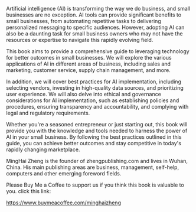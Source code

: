 
Artificial intelligence (AI) is transforming the way we do business, and small businesses are no exception. AI tools can provide significant benefits to small businesses, from automating repetitive tasks to delivering personalized messaging to specific audiences. However, adopting AI can also be a daunting task for small business owners who may not have the resources or expertise to navigate this rapidly evolving field.

This book aims to provide a comprehensive guide to leveraging technology for better outcomes in small businesses. We will explore the various applications of AI in different areas of business, including sales and marketing, customer service, supply chain management, and more.

In addition, we will cover best practices for AI implementation, including selecting vendors, investing in high-quality data sources, and prioritizing user experience. We will also delve into ethical and governance considerations for AI implementation, such as establishing policies and procedures, ensuring transparency and accountability, and complying with legal and regulatory requirements.

Whether you're a seasoned entrepreneur or just starting out, this book will provide you with the knowledge and tools needed to harness the power of AI in your small business. By following the best practices outlined in this guide, you can achieve better outcomes and stay competitive in today's rapidly changing marketplace.

MingHai Zheng is the founder of zhengpublishing.com and lives in Wuhan, China. His main publishing areas are business, management, self-help, computers and other emerging foreword fields.

Please Buy Me a Coffee to support us if you think this book is valuable to you. click this link:

https://www.buymeacoffee.com/minghaizheng
